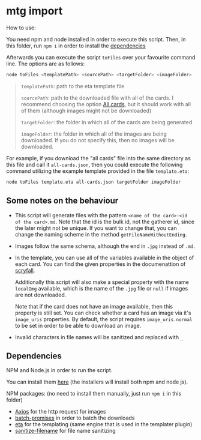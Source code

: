 # mtg import

How to use:

You need npm and node installed in order to execute this script.
Then, in this folder, run `npm i` in order to install the [dependencies](#dependencies)

Afterwards you can execute the script `toFiles` over your favourite command line.
The options are as follows:

```sh
node toFiles <templatePath> <sourcePath> <targetFolder> <imageFolder>
```

> `templatePath`: path to the eta template file
>
> `sourcePath`: path to the downloaded file with all of the cards.
>   I recommend choosing the option [All cards](https://scryfall.com/docs/api/bulk-data),
>   but it should work with all of them (although images might not be downloaded)
>
> `targetFolder`: the folder in which all of the cards are being generated
>
> `imageFolder`: the folder in which all of the images are being downloaded.
>   If you do not specify this, then no images will be downloaded.

For example, if you download the "all cards" file into the same directory as this file
and call it `all-cards.json`, then you could execute the following command utilizing the
example template provided in the file `template.eta`:

```sh
node toFiles template.eta all-cards.json targetFolder imageFolder
```

## Some notes on the behaviour

- This script will generate files with the pattern `<name of the card>-<id of the card>.md`.
Note that the id is the bulk id, not the gatherer id, since the later might not be unique.
If you want to change that, you can change the naming scheme in the method
`getFileNameWithoutEnding`.

- Images follow the same schema, although the end in `.jpg` instead of `.md`.

- In the template, you can use all of the variables available in the object of each card.
  You can find the given properties in the documenattion of [scryfall](https://scryfall.com/docs/api/cards).

  Additionally this script will also make a special property with the name `localImg` available,
  which is the name of the `.jpg` file or `null` if images are not downloaded.

  Note that if the card does not have an image available, then this property is still set.
  You can check whether a card has an image via it's `image_uris` properties.
  By default, the script requires `image_uris.normal` to be set in order to be able to download an image.

- Invalid characters in file names will be sanitized and replaced with `_`

## Dependencies

NPM and Node.js in order to run the script.

You can install them [here](https://nodejs.org/en/download/)
(the installers will install both npm and node js).

NPM packages: (no need to install them manually, just run `npm i` in this folder)

- [Axios](https://www.npmjs.com/package/axios) for the http request for images
- [batch-promises](https://www.npmjs.com/package/batch-promises) in order to batch the downloads
- [eta](https://eta.js.org/) for the templating (same engine that is used in the templater plugin)
- [sanitize-filename](https://www.npmjs.com/package/sanitize-filename) for file name sanitizing

